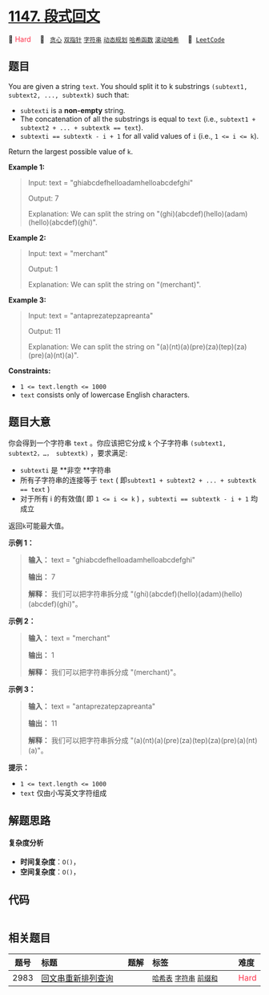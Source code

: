 # [1147. 段式回文](https://leetcode.com/problems/longest-chunked-palindrome-decomposition)

🔴 <font color=#ff334b>Hard</font>&emsp; 🔖&ensp; [`贪心`](/tag/greedy.md) [`双指针`](/tag/two-pointers.md) [`字符串`](/tag/string.md) [`动态规划`](/tag/dynamic-programming.md) [`哈希函数`](/tag/hash-function.md) [`滚动哈希`](/tag/rolling-hash.md)&emsp; 🔗&ensp;[`LeetCode`](https://leetcode.com/problems/longest-chunked-palindrome-decomposition)

## 题目

You are given a string `text`. You should split it to k substrings `(subtext1,
subtext2, ..., subtextk)` such that:

  * `subtexti` is a **non-empty** string.
  * The concatenation of all the substrings is equal to `text` (i.e., `subtext1 + subtext2 + ... + subtextk == text`).
  * `subtexti == subtextk - i + 1` for all valid values of `i` (i.e., `1 <= i <= k`).

Return the largest possible value of `k`.



**Example 1:**

> Input: text = "ghiabcdefhelloadamhelloabcdefghi"
> 
> Output: 7
> 
> Explanation: We can split the string on "(ghi)(abcdef)(hello)(adam)(hello)(abcdef)(ghi)".

**Example 2:**

> Input: text = "merchant"
> 
> Output: 1
> 
> Explanation: We can split the string on "(merchant)".

**Example 3:**

> Input: text = "antaprezatepzapreanta"
> 
> Output: 11
> 
> Explanation: We can split the string on "(a)(nt)(a)(pre)(za)(tep)(za)(pre)(a)(nt)(a)".

**Constraints:**

  * `1 <= text.length <= 1000`
  * `text` consists only of lowercase English characters.


## 题目大意

你会得到一个字符串 `text` 。你应该把它分成 `k` 个子字符串 `(subtext1, subtext2，…， subtextk)` ，要求满足:

  * `subtexti` 是 **非空  **字符串
  * 所有子字符串的连接等于 `text` ( 即`subtext1 + subtext2 + ... + subtextk == text` )
  * 对于所有 i 的有效值( 即 `1 <= i <= k` ) ，`subtexti == subtextk - i + 1` 均成立

返回`k`可能最大值。



**示例 1：**

> 
> 
> 
> 
> 
> **输入：** text = "ghiabcdefhelloadamhelloabcdefghi"
> 
> **输出：** 7
> 
> **解释：** 我们可以把字符串拆分成 "(ghi)(abcdef)(hello)(adam)(hello)(abcdef)(ghi)"。
> 
> 

**示例 2：**

> 
> 
> 
> 
> 
> **输入：** text = "merchant"
> 
> **输出：** 1
> 
> **解释：** 我们可以把字符串拆分成 "(merchant)"。
> 
> 

**示例 3：**

> 
> 
> 
> 
> 
> **输入：** text = "antaprezatepzapreanta"
> 
> **输出：** 11
> 
> **解释：** 我们可以把字符串拆分成 "(a)(nt)(a)(pre)(za)(tep)(za)(pre)(a)(nt)(a)"。
> 
> 



**提示：**

  * `1 <= text.length <= 1000`
  * `text` 仅由小写英文字符组成


## 解题思路

#### 复杂度分析

- **时间复杂度**：`O()`，
- **空间复杂度**：`O()`，

## 代码

```javascript

```

## 相关题目

<!-- prettier-ignore -->
| 题号 | 标题 | 题解 | 标签 | 难度 |
| :------: | :------ | :------: | :------ | :------ |
| 2983 | [回文串重新排列查询](https://leetcode.com/problems/palindrome-rearrangement-queries) |  |  [`哈希表`](/tag/hash-table.md) [`字符串`](/tag/string.md) [`前缀和`](/tag/prefix-sum.md) | <font color=#ff334b>Hard</font> |

<style>
.blue {
    background-color: #096dd9;
    padding: 0.25rem 0.5rem;
    margin: 0;
    font-size: 0.85em;
    border-radius: 3px;
    color: white;
    font-weight: 500;
}
table th:first-of-type { width: 10%; }
table th:nth-of-type(2) { width: 35%; }
table th:nth-of-type(3) { width: 10%; }
table th:nth-of-type(4) { width: 35%; }
table th:nth-of-type(5) { width: 10%; }
</style>
